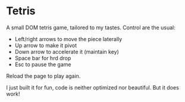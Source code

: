 Tetris
======

A small DOM tetris game, tailored to my tastes. Control are the usual:  

* Left/right arrows to move the piece laterally
* Up arrow to make it pivot
* Down arrow to accelerate it (maintain key)
* Space bar for hrd drop
* Esc to pause the game

Reload the page to play again.  

I just built it for fun, code is neither optimized nor beautiful. But it does work!